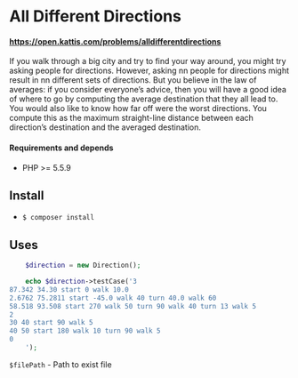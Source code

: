 # All Different Directions
#### https://open.kattis.com/problems/alldifferentdirections
If you walk through a big city and try to find your way around, you might try asking people for directions. However, asking nn people for directions might result in nn different sets of directions. But you believe in the law of averages: if you consider everyone’s advice, then you will have a good idea of where to go by computing the average destination that they all lead to. You would also like to know how far off were the worst directions. You compute this as the maximum straight-line distance between each direction’s destination and the averaged destination.

#### Requirements and depends
* PHP >= 5.5.9

## Install

* ``$ composer install``

## Uses

```php
    $direction = new Direction();

    echo $direction->testCase('3
87.342 34.30 start 0 walk 10.0
2.6762 75.2811 start -45.0 walk 40 turn 40.0 walk 60
58.518 93.508 start 270 walk 50 turn 90 walk 40 turn 13 walk 5
2
30 40 start 90 walk 5
40 50 start 180 walk 10 turn 90 walk 5
0
    ');

```

``$filePath`` - Path to exist file